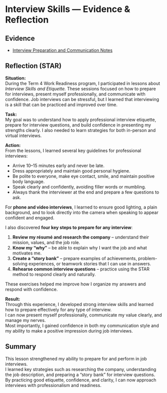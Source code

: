 # Interview Skills — Evidence & Reflection

## Evidence
- [Interview Preparation and Communication Notes](./artifacts/interview_notes.pdf)

## Reflection (STAR)

**Situation:**  
During the Term 4 Work Readiness program, I participated in lessons about *Interview Skills and Etiquette.* These sessions focused on how to prepare for interviews, present myself professionally, and communicate with confidence. Job interviews can be stressful, but I learned that interviewing is a skill that can be practiced and improved over time.

**Task:**  
My goal was to understand how to apply professional interview etiquette, prepare for interview questions, and build confidence in presenting my strengths clearly. I also needed to learn strategies for both in-person and virtual interviews.

**Action:**  
From the lessons, I learned several key guidelines for professional interviews:
- Arrive 10–15 minutes early and never be late.  
- Dress appropriately and maintain good personal hygiene.  
- Be polite to everyone, make eye contact, smile, and maintain positive body language.  
- Speak clearly and confidently, avoiding filler words or mumbling.  
- Always thank the interviewer at the end and prepare a few questions to ask.  

For **phone and video interviews**, I learned to ensure good lighting, a plain background, and to look directly into the camera when speaking to appear confident and engaged.  

I also discovered **four key steps to prepare for any interview**:
1. **Review my résumé and research the company** – understand their mission, values, and the job role.  
2. **Know my “why”** – be able to explain why I want the job and what motivates me.  
3. **Create a “story bank”** – prepare examples of achievements, problem-solving experiences, or teamwork stories that I can use in answers.  
4. **Rehearse common interview questions** – practice using the STAR method to respond clearly and naturally.  

These exercises helped me improve how I organize my answers and respond with confidence.

**Result:**  
Through this experience, I developed strong interview skills and learned how to prepare effectively for any type of interview.  
I can now present myself professionally, communicate my value clearly, and manage my nerves.  
Most importantly, I gained confidence in both my communication style and my ability to make a positive impression during job interviews.

## Summary
This lesson strengthened my ability to prepare for and perform in job interviews.  
I learned key strategies such as researching the company, understanding the job description, and preparing a “story bank” for interview questions.  
By practicing good etiquette, confidence, and clarity, I can now approach interviews with professionalism and readiness.

